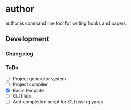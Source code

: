 # author
author is command line tool for writing books and papers

## Development

### Changelog

### ToDo

- [ ] Project generator system
- [ ] Project compiler
- [x] Basic template
- [ ] CLI Help
- [ ] Add completion script for CLI ussing yargs
